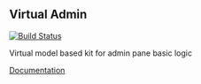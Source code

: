 Virtual Admin
---
[![Build Status](https://travis-ci.org/kosuha606/html-uni-parser.svg?branch=master)](https://travis-ci.org/kosuha606/virtual-admin)

Virtual model based kit for admin pane basic logic

[Documentation](https://docs.kosuha606.ru/en/2-virtualmodel/3-virtualadmin)
